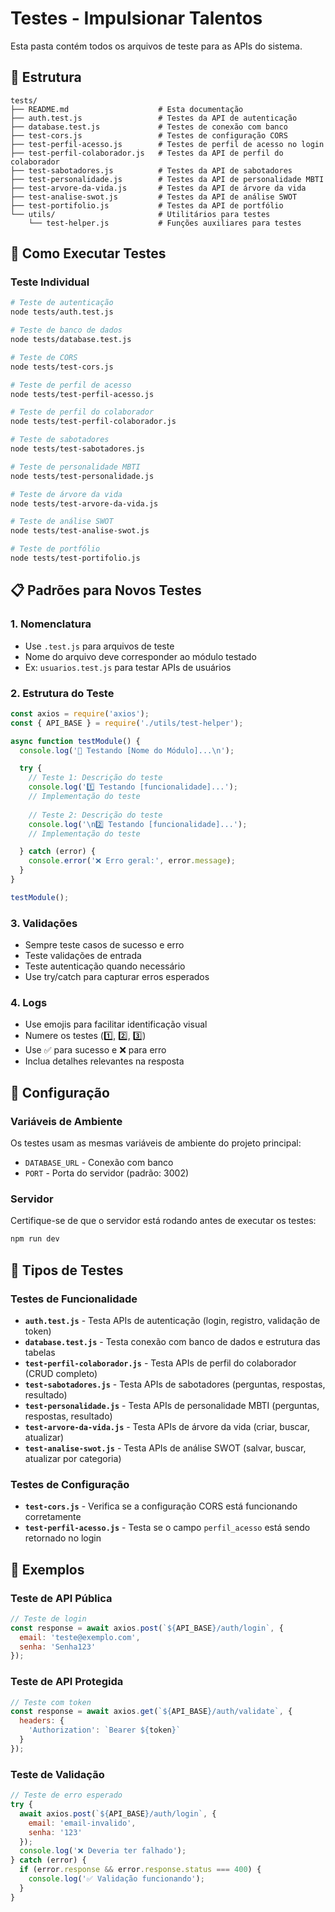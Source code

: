 # Testes - Impulsionar Talentos

Esta pasta contém todos os arquivos de teste para as APIs do sistema.

## 📁 Estrutura

```
tests/
├── README.md                    # Esta documentação
├── auth.test.js                 # Testes da API de autenticação
├── database.test.js             # Testes de conexão com banco
├── test-cors.js                 # Testes de configuração CORS
├── test-perfil-acesso.js        # Testes de perfil de acesso no login
├── test-perfil-colaborador.js   # Testes da API de perfil do colaborador
├── test-sabotadores.js          # Testes da API de sabotadores
├── test-personalidade.js        # Testes da API de personalidade MBTI
├── test-arvore-da-vida.js       # Testes da API de árvore da vida
├── test-analise-swot.js         # Testes da API de análise SWOT
├── test-portifolio.js           # Testes da API de portfólio
└── utils/                       # Utilitários para testes
    └── test-helper.js           # Funções auxiliares para testes
```

## 🧪 Como Executar Testes

### Teste Individual
```bash
# Teste de autenticação
node tests/auth.test.js

# Teste de banco de dados
node tests/database.test.js

# Teste de CORS
node tests/test-cors.js

# Teste de perfil de acesso
node tests/test-perfil-acesso.js

# Teste de perfil do colaborador
node tests/test-perfil-colaborador.js

# Teste de sabotadores
node tests/test-sabotadores.js

# Teste de personalidade MBTI
node tests/test-personalidade.js

# Teste de árvore da vida
node tests/test-arvore-da-vida.js

# Teste de análise SWOT
node tests/test-analise-swot.js

# Teste de portfólio
node tests/test-portifolio.js
```

## 📋 Padrões para Novos Testes

### 1. Nomenclatura
- Use `.test.js` para arquivos de teste
- Nome do arquivo deve corresponder ao módulo testado
- Ex: `usuarios.test.js` para testar APIs de usuários

### 2. Estrutura do Teste
```javascript
const axios = require('axios');
const { API_BASE } = require('./utils/test-helper');

async function testModule() {
  console.log('🧪 Testando [Nome do Módulo]...\n');

  try {
    // Teste 1: Descrição do teste
    console.log('1️⃣ Testando [funcionalidade]...');
    // Implementação do teste
    
    // Teste 2: Descrição do teste
    console.log('\n2️⃣ Testando [funcionalidade]...');
    // Implementação do teste

  } catch (error) {
    console.error('❌ Erro geral:', error.message);
  }
}

testModule();
```

### 3. Validações
- Sempre teste casos de sucesso e erro
- Teste validações de entrada
- Teste autenticação quando necessário
- Use try/catch para capturar erros esperados

### 4. Logs
- Use emojis para facilitar identificação visual
- Numere os testes (1️⃣, 2️⃣, 3️⃣)
- Use ✅ para sucesso e ❌ para erro
- Inclua detalhes relevantes na resposta

## 🔧 Configuração

### Variáveis de Ambiente
Os testes usam as mesmas variáveis de ambiente do projeto principal:
- `DATABASE_URL` - Conexão com banco
- `PORT` - Porta do servidor (padrão: 3002)

### Servidor
Certifique-se de que o servidor está rodando antes de executar os testes:
```bash
npm run dev
```

## 📝 Tipos de Testes

### Testes de Funcionalidade
- **`auth.test.js`** - Testa APIs de autenticação (login, registro, validação de token)
- **`database.test.js`** - Testa conexão com banco de dados e estrutura das tabelas
- **`test-perfil-colaborador.js`** - Testa APIs de perfil do colaborador (CRUD completo)
- **`test-sabotadores.js`** - Testa APIs de sabotadores (perguntas, respostas, resultado)
- **`test-personalidade.js`** - Testa APIs de personalidade MBTI (perguntas, respostas, resultado)
- **`test-arvore-da-vida.js`** - Testa APIs de árvore da vida (criar, buscar, atualizar)
- **`test-analise-swot.js`** - Testa APIs de análise SWOT (salvar, buscar, atualizar por categoria)

### Testes de Configuração
- **`test-cors.js`** - Verifica se a configuração CORS está funcionando corretamente
- **`test-perfil-acesso.js`** - Testa se o campo `perfil_acesso` está sendo retornado no login

## 📝 Exemplos

### Teste de API Pública
```javascript
// Teste de login
const response = await axios.post(`${API_BASE}/auth/login`, {
  email: 'teste@exemplo.com',
  senha: 'Senha123'
});
```

### Teste de API Protegida
```javascript
// Teste com token
const response = await axios.get(`${API_BASE}/auth/validate`, {
  headers: {
    'Authorization': `Bearer ${token}`
  }
});
```

### Teste de Validação
```javascript
// Teste de erro esperado
try {
  await axios.post(`${API_BASE}/auth/login`, {
    email: 'email-invalido',
    senha: '123'
  });
  console.log('❌ Deveria ter falhado');
} catch (error) {
  if (error.response && error.response.status === 400) {
    console.log('✅ Validação funcionando');
  }
}
```